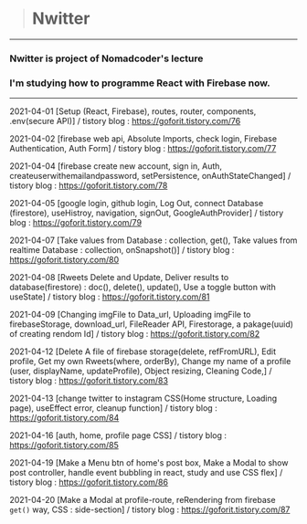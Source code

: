 > # Nwitter

---

### Nwitter is project of Nomadcoder's lecture

### I'm studying how to programme React with Firebase now.

---

2021-04-01 [Setup (React, Firebase), routes, router, components, .env(secure API)] / tistory blog : https://goforit.tistory.com/76

2021-04-02 [firebase web api, Absolute Imports, check login, Firebase Authentication, Auth Form] / tistory blog : https://goforit.tistory.com/77

2021-04-04 [firebase create new account, sign in, Auth, createuserwithemailandpassword, setPersistence, onAuthStateChanged] / tistory blog : https://goforit.tistory.com/78

2021-04-05 [google login, github login, Log Out, connect Database (firestore), useHistroy, navigation, signOut, GoogleAuthProvider] / tistory blog : https://goforit.tistory.com/79

2021-04-07 [Take values from Database : collection, get(), Take values from realtime Database : collection, onSnapshot()] / tistory blog : https://goforit.tistory.com/80

2021-04-08 [Rweets Delete and Update, Deliver results to database(firestore) : doc(), delete(), update(), Use a toggle button with useState] / tistory blog : https://goforit.tistory.com/81

2021-04-09 [Changing imgFile to Data_url, Uploading imgFile to firebaseStorage, download_url, FileReader API, Firestorage, a pakage(uuid) of creating rendom Id] / tistory blog : https://goforit.tistory.com/82

2021-04-12 [Delete A file of firebase storage(delete, refFromURL), Edit profile, Get my own Rweets(where, orderBy), Change my name of a profile (user, displayName, updateProfile), Object resizing, Cleaning Code,] / tistory blog : https://goforit.tistory.com/83

2021-04-13 [change twitter to instagram CSS(Home structure, Loading page), useEffect error, cleanup function] / tistory blog : https://goforit.tistory.com/84

2021-04-16 [auth, home, profile page CSS] / tistory blog : https://goforit.tistory.com/85

2021-04-19 [Make a Menu btn of home's post box, Make a Modal to show post controller, handle event bubbling in react, study and use CSS flex] / tistory blog : https://goforit.tistory.com/86

2021-04-20 [Make a Modal at profile-route, reRendering from firebase `get()` way, CSS : side-section] / tistory blog : https://goforit.tistory.com/87

